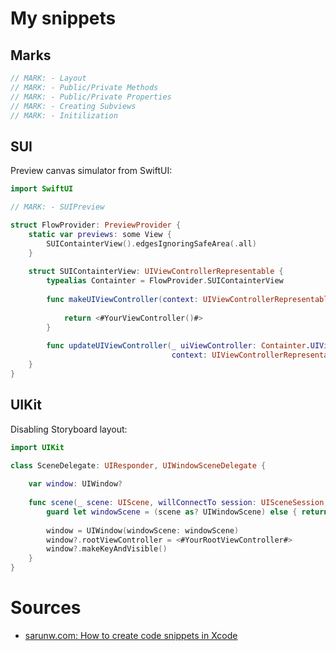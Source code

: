 # My snippets

## Marks
```swift
// MARK: - Layout
// MARK: - Public/Private Methods
// MARK: - Public/Private Properties
// MARK: - Creating Subviews
// MARK: - Initilization
```
## SUI

Preview canvas simulator from SwiftUI:

```swift
import SwiftUI

// MARK: - SUIPreview

struct FlowProvider: PreviewProvider {
    static var previews: some View {
        SUIContainterView().edgesIgnoringSafeArea(.all)
    }
    
    struct SUIContainterView: UIViewControllerRepresentable {
        typealias Containter = FlowProvider.SUIContainterView
        
        func makeUIViewController(context: UIViewControllerRepresentableContext<Containter>) -> <#YourViewController#> {
            
            return <#YourViewController()#>
        }
        
        func updateUIViewController(_ uiViewController: Containter.UIViewControllerType,
                                    context: UIViewControllerRepresentableContext<Containter>) { }
    }
}
```

## UIKit

Disabling Storyboard layout:

```swift
import UIKit

class SceneDelegate: UIResponder, UIWindowSceneDelegate {
    
    var window: UIWindow?
    
    func scene(_ scene: UIScene, willConnectTo session: UISceneSession, options connectionOptions: UIScene.ConnectionOptions) {
        guard let windowScene = (scene as? UIWindowScene) else { return }
        
        window = UIWindow(windowScene: windowScene)
        window?.rootViewController = <#YourRootViewController#>
        window?.makeKeyAndVisible()
    }
}
```

# Sources

- [sarunw.com: How to create code snippets in Xcode](https://sarunw.com/posts/how-to-create-code-snippets-in-xcode/)